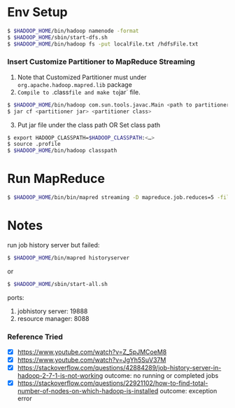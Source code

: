 # Env Setup
```bash
$ $HADOOP_HOME/bin/hadoop namenode -format
$ $HADOOP_HOME/sbin/start-dfs.sh
$ $HADOOP_HOME/bin/hadoop fs -put localFile.txt /hdfsFile.txt
```

### Insert Customize Partitioner to MapReduce Streaming
1. Note that Customized Partitioner must under `org.apache.hadoop.mapred.lib` package
2. `Compile to `.class` file and make to `jar` file.
```bash
$ $HADOOP_HOME/bin/hadoop com.sun.tools.javac.Main <path to partitioner>
$ jar cf <partitioner jar> <partitioner class> 
```
3. Put jar file under the class path OR Set class path
```bash
$ export HADOOP_CLASSPATH=$HADOOP_CLASSPATH:<…>
$ source .profile 
$ $HADOOP_HOME/bin/hadoop classpath
```

# Run MapReduce
```bash
$ $HADOOP_HOME/bin/bin/mapred streaming -D mapreduce.job.reduces=5 -file <mapper executable/ script> -mapper <mapper executable/ script> -file <reducer executable/ script> -reducer <reducer executable/ script> -input <input file> -output <output dir> -partitioner org.apache.hadoop.mapred.lib.RandomPartitioner
```


# Notes
run job history server but failed:
```bash
$ $HADOOP_HOME/bin/mapred historyserver
```

or 

```bash
$ $HADOOP_HOME/sbin/start-all.sh
```

ports:
1. jobhistory server: 19888
2. resource manager: 8088

### Reference Tried
- [x] https://www.youtube.com/watch?v=Z_5pJMCoeM8
- [x] https://www.youtube.com/watch?v=JgYh5SuV37M
- [x] https://stackoverflow.com/questions/42884289/job-history-server-in-hadoop-2-7-1-is-not-working
    outcome: no running or completed jobs
- [x] https://stackoverflow.com/questions/22921102/how-to-find-total-number-of-nodes-on-which-hadoop-is-installed 
    outcome: exception error
